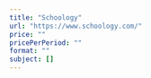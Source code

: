 ```yaml
---
title: "Schoology"
url: "https://www.schoology.com/"
price: ""
pricePerPeriod: ""
format: ""
subject: []
---
```

